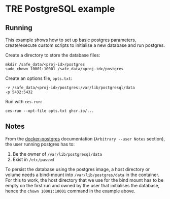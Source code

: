 # TRE PostgreSQL example

## Running

This example shows how to set up basic postgres parameters, create/execute custom scripts to initialise a new database and run postgres.

Create a directory to store the database files:

```console
mkdir /safe_data/<proj-id>/postgres
sudo chown 10001:10001 /safe_data/<proj-id>/postgres
```

Create an options file, `opts.txt`:

```console
-v /safe_data/<proj-id>/postgres:/var/lib/postgresql/data
-p 5432:5432
```

Run with `ces-run`:

```console
ces-run --opt-file opts.txt ghcr.io/...
```

## Notes

From the [docker-postgres](https://github.com/docker-library/docs/blob/master/postgres/README.md) documentation (`Arbitrary --user Notes` section), the user running postgres has to:
1. Be the owner of `/var/lib/postgresql/data`
2. Exist in `/etc/passwd`

To persist the database using the postgres image, a host directory or volume needs a bind-mount into `/var/lib/postgres/data` in the container. For this to work, the host directory that we use for the bind mount has to be empty on the first run and owned by the user that initialises the database, hence the `chown 10001:10001` command in the example above.
